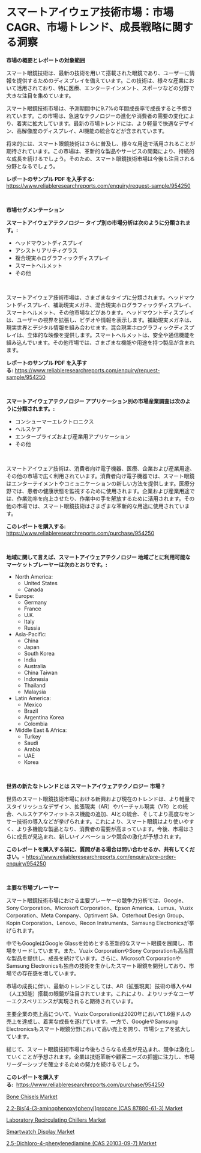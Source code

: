 <p><h1>スマートアイウェア技術市場：市場CAGR、市場トレンド、成長戦略に関する洞察</h1></p><p><strong>市場の概要とレポートの対象範囲</strong></p>
<p><p>スマート眼鏡技術は、最新の技術を用いて搭載された眼鏡であり、ユーザーに情報を提供するためのディスプレイを備えています。この技術は、様々な産業において活用されており、特に医療、エンターテインメント、スポーツなどの分野で大きな注目を集めています。</p><p>スマート眼鏡技術市場は、予測期間中に9.7%の年間成長率で成長すると予想されています。この市場は、急速なテクノロジーの進化や消費者の需要の変化により、着実に拡大しています。最新の市場トレンドには、より軽量で快適なデザイン、高解像度のディスプレイ、AI機能の統合などが含まれています。</p><p>将来的には、スマート眼鏡技術はさらに普及し、様々な用途で活用されることが期待されています。この市場は、革新的な製品やサービスの開発により、持続的な成長を続けるでしょう。そのため、スマート眼鏡技術市場は今後も注目される分野となるでしょう。</p></p>
<p><strong>レポートのサンプル PDF を入手する:</strong> <a href="https://www.reliableresearchreports.com/enquiry/request-sample/954250">https://www.reliableresearchreports.com/enquiry/request-sample/954250</a></p>
<p>&nbsp;</p>
<p><strong>市場セグメンテーション</strong></p>
<p><strong>スマートアイウェアテクノロジー タイプ別の市場分析は次のように分類されます。:</strong></p>
<p><ul><li>ヘッドマウントディスプレイ</li><li>アシストリアリティグラス</li><li>複合現実ホログラフィックディスプレイ</li><li>スマートヘルメット</li><li>その他</li></ul></p>
<p>&nbsp;</p>
<p><p>スマートアイウェア技術市場は、さまざまなタイプに分類されます。ヘッドマウントディスプレイ、補助現実メガネ、混合現実ホログラフィックディスプレイ、スマートヘルメット、その他市場などがあります。ヘッドマウントディスプレイは、ユーザーの視界を拡張し、ビデオや情報を表示します。補助現実メガネは、現実世界とデジタル情報を組み合わせます。混合現実ホログラフィックディスプレイは、立体的な映像を提供します。スマートヘルメットは、安全や通信機能を組み込んでいます。その他市場では、さまざまな機能や用途を持つ製品が含まれます。</p></p>
<p><strong>レポートのサンプル PDF を入手する:</strong>&nbsp;<a href="https://www.reliableresearchreports.com/enquiry/request-sample/954250">https://www.reliableresearchreports.com/enquiry/request-sample/954250</a></p>
<p>&nbsp;</p>
<p><strong> スマートアイウェアテクノロジー アプリケーション別の市場産業調査は次のように分類されます。:</strong></p>
<p><ul><li>コンシューマーエレクトロニクス</li><li>ヘルスケア</li><li>エンタープライズおよび産業用アプリケーション</li><li>その他</li></ul></p>
<p>&nbsp;</p>
<p><p>スマートアイウェア技術は、消費者向け電子機器、医療、企業および産業用途、その他の市場で広く利用されています。消費者向け電子機器では、スマート眼鏡はエンターテイメントやコミュニケーションの新しい方法を提供します。医療分野では、患者の健康状態を監視するために使用されます。企業および産業用途では、作業効率を向上させたり、作業中の手を解放するために活用されます。その他の市場では、スマート眼鏡技術はさまざまな革新的な用途に使用されています。</p></p>
<p><strong>このレポートを購入する:</strong>&nbsp; <a href="https://www.reliableresearchreports.com/purchase/954250">https://www.reliableresearchreports.com/purchase/954250</a></p>
<p>&nbsp;</p>
<p><strong>地域に関して言えば、スマートアイウェアテクノロジー 地域ごとに利用可能なマーケットプレーヤーは次のとおりです。:</strong></p>
<p><ul>
    <li>
        North America:
        <ul>
            <li>United States</li>
            <li>Canada</li>
        </ul>
    </li>
    <li>
        Europe:
        <ul>
            <li>Germany</li>
            <li>France</li>
            <li>U.K.</li>
            <li>Italy</li>
            <li>Russia</li>
        </ul>
    </li>
    <li>
        Asia-Pacific:
        <ul>
            <li>China</li>
            <li>Japan</li>
            <li>South Korea</li>
            <li>India</li>
            <li>Australia</li>
            <li>China Taiwan</li>
            <li>Indonesia</li>
            <li>Thailand</li>
            <li>Malaysia</li>
        </ul>
    </li>
    <li>
        Latin America:
        <ul>
            <li>Mexico</li>
            <li>Brazil</li>
            <li>Argentina Korea</li>
            <li>Colombia</li>
        </ul>
    </li>
    <li>
        Middle East & Africa:
        <ul>
            <li>Turkey</li>
            <li>Saudi</li>
            <li>Arabia</li>
            <li>UAE</li>
            <li>Korea</li>
        </ul>
    </li>
    </ul></p>
<p>&nbsp;</p>
<p><strong>世界の新たなトレンドとは スマートアイウェアテクノロジー 市場？</strong></p>
<p><p>世界のスマート眼鏡技術市場における新興および現在のトレンドは、より軽量でスタイリッシュなデザイン、拡張現実（AR）やバーチャル現実（VR）との統合、ヘルスケアやフィットネス機能の追加、AIとの統合、そしてより高度なセンサー技術の導入などが挙げられます。これにより、スマート眼鏡はより使いやすく、より多機能な製品となり、消費者の需要が高まっています。今後、市場はさらに成長が見込まれ、新しいイノベーションや競合の激化が予想されます。</p></p>
<p><strong>このレポートを購入する前に、質問がある場合は問い合わせるか、共有してください。</strong>- <a href="https://www.reliableresearchreports.com/enquiry/pre-order-enquiry/954250">https://www.reliableresearchreports.com/enquiry/pre-order-enquiry/954250</a></p>
<p>&nbsp;</p>
<p><strong>主要な市場プレーヤー</strong></p>
<p><p>スマート眼鏡技術市場における主要プレーヤーの競争力分析では、Google、Sony Corporation、Microsoft Corporation、Epson America、Lumus、Vuzix Corporation、Meta Company、Optinvent SA、Osterhout Design Group、Kopin Corporation、Lenovo、Recon Instruments、Samsung Electronicsが挙げられます。</p><p>中でもGoogleはGoogle Glassを始めとする革新的なスマート眼鏡を展開し、市場をリードしています。また、Vuzix CorporationやSony Corporationも高品質な製品を提供し、成長を続けています。さらに、Microsoft CorporationやSamsung Electronicsも独自の技術を生かしたスマート眼鏡を開発しており、市場での存在感を増しています。</p><p>市場の成長に伴い、最新のトレンドとしては、AR（拡張現実）技術の導入やAI（人工知能）搭載の眼鏡が注目されています。これにより、よりリッチなユーザーエクスペリエンスが実現されると期待されています。</p><p>主要企業の売上高について、Vuzix Corporationは2020年において1.6億ドルの売上を達成し、着実な成長を遂げています。一方で、GoogleやSamsung Electronicsもスマート眼鏡分野において高い売上を誇り、市場シェアを拡大しています。</p><p>総じて、スマート眼鏡技術市場は今後もさらなる成長が見込まれ、競争は激化していくことが予想されます。企業は技術革新や顧客ニーズの把握に注力し、市場リーダーシップを確立するための努力を続けるでしょう。</p></p>
<p><strong>このレポートを購入する:</strong>&nbsp;&nbsp;<a href="https://www.reliableresearchreports.com/purchase/954250">https://www.reliableresearchreports.com/purchase/954250</a></p>
<p><p><a href="https://github.com/dringals/Market-Research-Report-List-3/blob/main/bone-chisels-market.md">Bone Chisels Market</a></p><p><a href="https://issuu.com/reportprime-2/docs/22-bis4-3-aminophenoxyphenylpropane_5031d31d86d075">2,2-Bis[4-(3-aminophenoxy)phenyl]propane (CAS 87880-61-3) Market</a></p><p><a href="https://circular-yam-9b9.notion.site/Laboratory-Recirculating-Chillers-Market-Size-Global-Industry-Overview-Market-Segmentation-and-For-af3475c81b874264a539e927b94d42b0">Laboratory Recirculating Chillers Market</a></p><p><a href="https://view.publitas.com/reportprime-1/smartwatch-display-market-a-comprehensive-report-of-its-market-share-growth-trends-2024-2031/">Smartwatch Display Market</a></p><p><a href="https://issuu.com/reportprime-2/docs/25-dichloro-4-phenylenediamine-cas-20103-09-7-mark">2,5-Dichloro-4-phenylenediamine (CAS 20103-09-7) Market</a></p></p>
